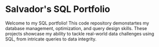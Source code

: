 # Salvador's SQL Portfolio
Welcome to my SQL portfolio! This code repository demonstartes my database management, optimization, and query design skills. These projects showcase my ability to tackle real-world data challenges using SQL, from intricate queries to data integrity.

